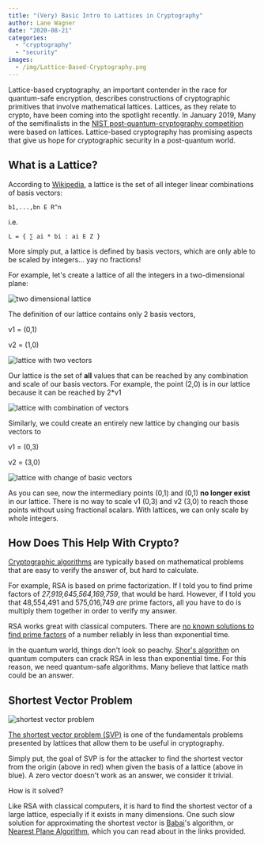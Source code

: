 ```yaml
---
title: "(Very) Basic Intro to Lattices in Cryptography"
author: Lane Wagner
date: "2020-08-21"
categories: 
  - "cryptography"
  - "security"
images:
  - /img/Lattice-Based-Cryptography.png
---
```


Lattice-based cryptography, an important contender in the race for quantum-safe encryption, describes constructions of cryptographic primitives that involve mathematical lattices. Lattices, as they relate to crypto, have been coming into the spotlight recently. In January 2019, Many of the semifinalists in the [NIST post-quantum-cryptography competition](https://www.nist.gov/news-events/news/2019/01/nist-reveals-26-algorithms-advancing-post-quantum-crypto-semifinals) were based on lattices. Lattice-based cryptography has promising aspects that give us hope for cryptographic security in a post-quantum world.

## What is a Lattice?

According to [Wikipedia](https://en.wikipedia.org/wiki/Lattice-based_cryptography), a lattice is the set of all integer linear combinations of basis vectors:

```
b1,...,bn E R^n
```

i.e.

```
L = { ∑ ai * bi : ai E Z }
```

More simply put, a lattice is defined by basis vectors, which are only able to be scaled by integers... yay no fractions!

For example, let's create a lattice of all the integers in a two-dimensional plane:

![two dimensional lattice](/img/Capture-1024x740.png)

The definition of our lattice contains only 2 basis vectors,

v1 = (0,1)

v2 = (1,0)

![lattice with two vectors](/img/Capture2-1-1024x740.png)

Our lattice is the set of **all** values that can be reached by any combination and scale of our basis vectors. For example, the point (2,0) is in our lattice because it can be reached by 2\*v1

![lattice with combination of vectors](/img/Capture3-1-1024x740.png)

Similarly, we could create an entirely new lattice by changing our basis vectors to

v1 = (0,3)

v2 = (3,0)

![lattice with change of basic vectors](/img/Capture5-1-1024x583.png)

As you can see, now the intermediary points (0,1) and (0,1) **no longer exist** in our lattice. There is no way to scale v1 (0,3) and v2 (3,0) to reach those points without using fractional scalars. With lattices, we can only scale by whole integers.

## How Does This Help With Crypto?

[Cryptographic algorithms](https://qvault.io/cryptography/what-is-cryptography/) are typically based on mathematical problems that are easy to verify the answer of, but hard to calculate.

For example, RSA is based on prime factorization. If I told you to find prime factors of _27,919,645,564,169,759_, that would be hard. However, if I told you that 48,554,491 and 575,016,749 _are_ prime factors, all you have to do is multiply them together in order to verify my answer.

RSA works great with classical computers. There are [no known solutions to find prime factors](https://crypto.stackexchange.com/questions/10590/what-makes-rsa-secure-by-using-prime-numbers) of a number reliably in less than exponential time.

In the quantum world, things don't look so peachy. [Shor's algorithm](https://en.wikipedia.org/wiki/Shor%27s_algorithm) on quantum computers can crack RSA in less than exponential time. For this reason, we need quantum-safe algorithms. Many believe that lattice math could be an answer.

## Shortest Vector Problem

![shortest vector problem](/img/220px-SVP.svg_.png)

[The shortest vector problem (SVP)](https://en.wikipedia.org/wiki/Lattice_problem#Shortest_vector_problem_(SVP)) is one of the fundamentals problems presented by lattices that allow them to be useful in cryptography.

Simply put, the goal of SVP is for the attacker to find the shortest vector from the origin (above in red) when given the basis of a lattice (above in blue). A zero vector doesn't work as an answer, we consider it trivial.

How is it solved?

Like RSA with classical computers, it is hard to find the shortest vector of a large lattice, especially if it exists in many dimensions. One such slow solution for approximating the shortest vector is [Babai](https://en.wikipedia.org/wiki/L%C3%A1szl%C3%B3_Babai)'s algorithm, or [Nearest Plane Algorithm](https://cims.nyu.edu/~regev/teaching/lattices_fall_2004/ln/cvp.pdf), which you can read about in the links provided.
